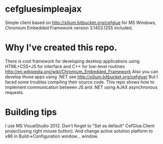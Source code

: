 cefgluesimpleajax
==========

Simple client based on http://xilium.bitbucket.org/cefglue for MS Windows, Chromium Embedded Framework version 3.1453.1255 included. 

Why I've created this repo.
==========

There is cool framework for developing desktop applications using HTML+CSS+JS for interface and C++ for low-level routines http://en.wikipedia.org/wiki/Chromium_Embedded_Framework Also you can develop those apps using .NET see http://xilium.bitbucket.org/cefglue/ But I faced some troubles compiling their source code. This repo shows how to implement communication between JS and .NET using AJAX asynchronous requests.

Building tips
==========

I use MS VisualStudio 2012. Don't forget to "Set as default" CefGlue.Client project(using right mouse button). And change active solution platform to x86 in Build->Configuration window... window.